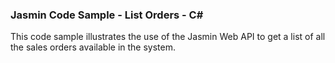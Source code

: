 ### Jasmin Code Sample - List Orders - C#

This code sample illustrates the use of the Jasmin Web API to get a list of all the sales orders available in the system.